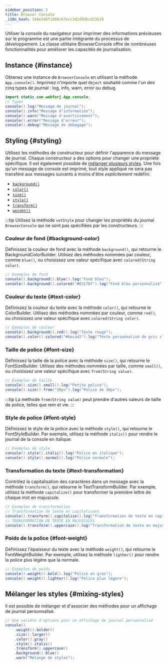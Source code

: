```yaml
---
sidebar_position: 5
title: Browser Console
_i18n_hash: 340e3d6f1d09c67ecc3d2d93bcd23b28
---
```

<DocChip chip='since' label='24.10' />
<JavadocLink type="foundation" location="com/webforj/BrowserConsole" top='true'/>

Utiliser la console du navigateur pour imprimer des informations précieuses sur le programme est une partie intégrante du processus de développement. La classe utilitaire <JavadocLink type="foundation" location="com/webforj/BrowserConsole" code='true'>BrowserConsole</JavadocLink> offre de nombreuses fonctionnalités pour améliorer les capacités de journalisation.

<!-- :::info
Avant `24.10`, les méthodes `App.consoleLog()` et `App.consoleError()` permettaient ce comportement, mais elles ont depuis été marquées pour dépréciation.
::: -->

## Instance {#instance}

Obtenez une instance de `BrowserConsole` en utilisant la méthode `App.console()`. Imprimez n'importe quel `Object` souhaité comme l'un des cinq types de journal : log, info, warn, error ou debug.

```java
import static com.webforj.App.console;
// Types
console().log("Message de journal");
console().info("Message d'information");
console().warn("Message d'avertissement");
console().error("Message d'erreur");
console().debug("Message de débogage");
```

## Styling {#styling}

Utilisez les méthodes de constructeur pour définir l'apparence du message de journal. Chaque constructeur a des options pour changer une propriété spécifique. Il est également possible de [mélanger plusieurs styles](#mixing-styles).
Une fois qu'un message de console est imprimé, tout style appliqué ne sera pas transféré aux messages suivants à moins d'être *explicitement* redéfini.

- [`background()`](#background-color)
- [`color()`](#text-color)
- [`size()`](#font-size)
- [`style()`](#font-style)
- [`transform()`](#text-transformation)
- [`weight()`](#font-weight)

:::tip
Utilisez la méthode `setStyle` pour changer les propriétés du journal `BrowserConsole` qui ne sont pas spécifiées par les constructeurs.
:::

### Couleur de fond {#background-color}

Définissez la couleur de fond avec la méthode `background()`, qui retourne le <JavadocLink type="foundation" location="com/webforj/BrowserConsole.BackgroundColorBuilder" code='true'>BackgroundColorBuilder</JavadocLink>.
Utilisez des méthodes nommées par couleur, comme `blue()`, ou choisissez une valeur spécifique avec `colored(String color)`.

```java
// Exemples de fond
console().background().blue().log("Fond bleu");
console().background().colored("#031f8f").log("Fond bleu personnalisé");
```

### Couleur du texte {#text-color}

Définissez la couleur du texte avec la méthode `color()`, qui retourne le <JavadocLink type="foundation" location="com/webforj/BrowserConsole.ColorBuilder" code='true'>ColorBuilder</JavadocLink>.
Utilisez des méthodes nommées par couleur, comme `red()`, ou choisissez une valeur spécifique avec `colored(String color)`.

```java
// Exemples de couleur
console().background().red().log("Texte rouge");
console().color().colored("#becad2").log("Texte personnalisé de gris clair-bleu");
```

### Taille de police {#font-size}

Définissez la taille de la police avec la méthode `size()`, qui retourne le <JavadocLink type="foundation" location="com/webforj/BrowserConsole.FontSizeBuilder" code='true'>FontSizeBuilder</JavadocLink>.
Utilisez des méthodes nommées par taille, comme `small()`, ou choisissez une valeur spécifique avec `from(String value)`.

```java
// Exemples de taille
console().size().small().log("Petite police");
console().size().from("30px").log("Police de 30px");
```
:::tip
La méthode `from(String value)` peut prendre d'autres valeurs de taille de police, telles que rem et vw.
:::

### Style de police {#font-style}

Définissez le style de la police avec la méthode `style()`, qui retourne le <JavadocLink type="foundation" location="com/webforj/BrowserConsole.FontStyleBuilder" code='true'>FontStyleBuilder</JavadocLink>.
Par exemple, utilisez la méthode `italic()` pour rendre le journal de la console en italique.

```java
// Exemples de style
console().style().italic().log("Police en italique");
console().style().normal().log("Police normale");
```

### Transformation du texte {#text-transformation}

Contrôlez la capitalisation des caractères dans un message avec la méthode `transform()`, qui retourne le <JavadocLink type="foundation" location="com/webforj/BrowserConsole.TextTransformBuilder" code='true'>TextTransformBuilder</JavadocLink>.
Par exemple, utilisez la méthode `capitalize()` pour transformer la première lettre de chaque mot en majuscule.

```java
// Exemples de transformation
// Transformation de texte en capitalisant
console().transform().capitalize().log("Transformation de texte en capitalisant");
// TRANSFORMATION DE TEXTE EN MAJUSCULES 
console().transform().uppercase().log("Transformation de texte en majuscules");
```

### Poids de la police {#font-weight}

Définissez l'épaisseur du texte avec la méthode `weight()`, qui retourne le <JavadocLink type="foundation" location="com/webforj/BrowserConsole.FontWeightBuilder" code='true'>FontWeightBuilder</JavadocLink>.
Par exemple, utilisez la méthode `ligther()` pour rendre la police plus légère que la normale.

```java
// Exemples de poids
console().weight().bold().log("Police en gras");
console().weight().lighter().log("Police plus légère");
```

## Mélanger les styles {#mixing-styles}
Il est possible de mélanger et d'associer des méthodes pour un affichage de journal personnalisé.

```java
// Une variété d'options pour un affichage de journal personnalisé
console()
    .weight().bolder()
    .size().larger()
    .color().gray()
    .style().italic()
    .transform().uppercase()
    .background().blue()
    .warn("Mélange de styles");
```
